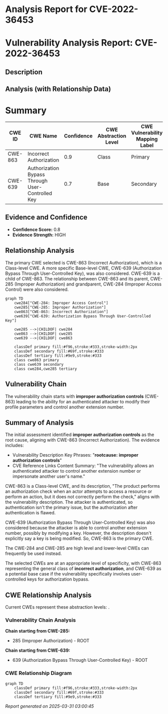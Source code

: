 # Analysis Report for CVE-2022-36453

# Vulnerability Analysis Report: CVE-2022-36453

## Description



## Analysis (with Relationship Data)

# Summary
| CWE ID | CWE Name | Confidence | CWE Abstraction Level | CWE Vulnerability Mapping Label | CWE-Vulnerability Mapping Notes |
|---|---|---|---|---|---|
| CWE-863 | Incorrect Authorization | 0.9 | Class | Primary | Allowed-with-Review |
| CWE-639 | Authorization Bypass Through User-Controlled Key | 0.7 | Base | Secondary | Allowed |

## Evidence and Confidence

*   **Confidence Score:** 0.8
*   **Evidence Strength:** HIGH

## Relationship Analysis
The primary CWE selected is CWE-863 (Incorrect Authorization), which is a Class-level CWE. A more specific Base-level CWE, CWE-639 (Authorization Bypass Through User-Controlled Key), was also considered. CWE-639 is a child of CWE-863. The relationship between CWE-863 and its parent, CWE-285 (Improper Authorization) and grandparent, CWE-284 (Improper Access Control) were also considered.

```mermaid
graph TD
    cwe284["CWE-284: Improper Access Control"]
    cwe285["CWE-285: Improper Authorization"]
    cwe863["CWE-863: Incorrect Authorization"]
    cwe639["CWE-639: Authorization Bypass Through User-Controlled Key"]

    cwe285 -->|CHILDOF| cwe284
    cwe863 -->|CHILDOF| cwe285
    cwe639 -->|CHILDOF| cwe863

    classDef primary fill:#f96,stroke:#333,stroke-width:2px
    classDef secondary fill:#69f,stroke:#333
    classDef tertiary fill:#9e9,stroke:#333
    class cwe863 primary
    class cwe639 secondary
    class cwe284,cwe285 tertiary
```

## Vulnerability Chain
The vulnerability chain starts with **improper authorization controls** (CWE-863) leading to the ability for an authenticated attacker to modify their profile parameters and control another extension number.

## Summary of Analysis
The initial assessment identified **improper authorization controls** as the root cause, aligning with CWE-863 (Incorrect Authorization). The evidence includes:
- Vulnerability Description Key Phrases: "**rootcause:** **improper authorization controls**"
- CVE Reference Links Content Summary: "The vulnerability allows an authenticated attacker to control another extension number or impersonate another user's name."

CWE-863 is a Class-level CWE, and its description, "The product performs an authorization check when an actor attempts to access a resource or perform an action, but it does not correctly perform the check," aligns with the vulnerability description. The attacker is authenticated, so authentication isn't the primary issue, but the authorization after authentication is flawed.

CWE-639 (Authorization Bypass Through User-Controlled Key) was also considered because the attacker is able to control another extension number, possibly by modifying a key. However, the description doesn't explicitly say a key is being modified. So, CWE-863 is the primary CWE.

The CWE-284 and CWE-285 are high level and lower-level CWEs can frequently be used instead.

The selected CWEs are at an appropriate level of specificity, with CWE-863 representing the general class of **incorrect authorization**, and CWE-639 as a potential base case if the vulnerability specifically involves user-controlled keys for authorization bypass.


## CWE Relationship Analysis

Current CWEs represent these abstraction levels: .


### Vulnerability Chain Analysis

**Chain starting from CWE-285:**
- 285 (Improper Authorization) - ROOT


**Chain starting from CWE-639:**
- 639 (Authorization Bypass Through User-Controlled Key) - ROOT



### CWE Relationship Diagram

```mermaid
graph TD
    classDef primary fill:#f96,stroke:#333,stroke-width:2px
    classDef secondary fill:#69f,stroke:#333
    classDef tertiary fill:#9e9,stroke:#333
```



*Report generated on 2025-03-31 03:00:45*
